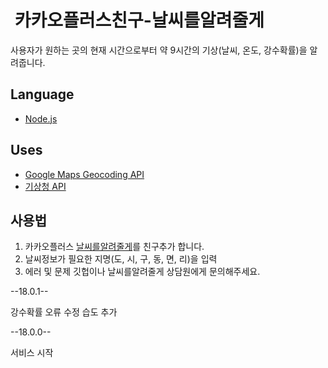 #  카카오플러스친구-날씨를알려줄게
사용자가 원하는 곳의 현재 시간으로부터 약 9시간의 기상(날씨, 온도, 강수확률)을 알려줍니다.
## Language 
- [Node.js](https://nodejs.org/ko/ "Node.js")

## Uses
- [Google Maps Geocoding API](https://developers.google.com/maps/documentation/javascript/geocoding?hl=ko "Google Maps Geocoding API")
- [기상청 API](http://www.weather.go.kr/weather/lifenindustry/sevice_rss.jsp "기상청 API")

## 사용법
1. 카카오플러스 [날씨를알려줄게](http://pf.kakao.com/_HxilPxl "날씨를알려줄게")를 친구추가 합니다.
2. 날씨정보가 필요한 지명(도, 시, 구, 동, 면, 리)을 입력
3. 에러 및 문제 깃헙이나 날씨를알려줄게 상담원에게 문의해주세요.

--18.0.1--

강수확률 오류 수정
습도 추가

--18.0.0--

서비스 시작 
